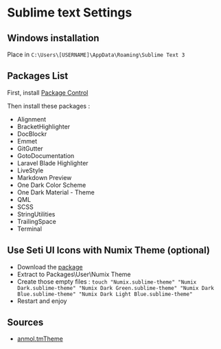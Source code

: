 # Sublime text Settings

## Windows installation

Place in `C:\Users\[USERNAME]\AppData\Roaming\Sublime Text 3`


## Packages List

First, install [Package Control](https://packagecontrol.io/installation)

Then install these packages :

- Alignment
- BracketHighlighter
- DocBlockr
- Emmet
- GitGutter
- GotoDocumentation
- Laravel Blade Highlighter
- LiveStyle
- Markdown Preview
- One Dark Color Scheme
- One Dark Material - Theme
- QML
- SCSS
- StringUtilities
- TrailingSpace
- Terminal


## Use Seti UI Icons with Numix Theme (optional)

- Download the [package](https://github.com/mrmartineau/SetiUI-Icons-Sublime)
- Extract to Packages\User\Numix Theme
- Create those empty files : `touch "Numix.sublime-theme" "Numix Dark.sublime-theme" "Numix Dark Green.sublime-theme" "Numix Dark Blue.sublime-theme" "Numix Dark Light Blue.sublime-theme"`
- Restart and enjoy


## Sources

- [anmol.tmTheme](https://github.com/anmoljagetia/dotfiles/blob/86c91114057b3b10a38c52c2ebf513b472477e96/sublime/anmol.tmTheme)

